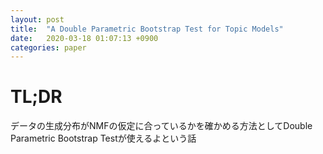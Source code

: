 ```yaml
---
layout: post
title:  "A Double Parametric Bootstrap Test for Topic Models"
date:   2020-03-18 01:07:13 +0900
categories: paper
---
```

# TL;DR
データの生成分布がNMFの仮定に合っているかを確かめる方法としてDouble Parametric Bootstrap Testが使えるよという話
